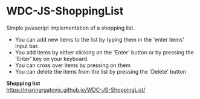 # WDC-JS-ShoppingList

Simple javascript implementation of a shopping list.
* You can add new items to the list by typing them in the 'enter items' input bar.
* You add items by either clicking on the 'Enter' button or by pressing the 'Enter' key on your keyboard.
* You can cross over items by pressing on them
* You can delete the items from the list by pressing the 'Delete' button

**Shopping list**<br>
https://maringrgatovic.github.io/WDC-JS-ShoppingList/
